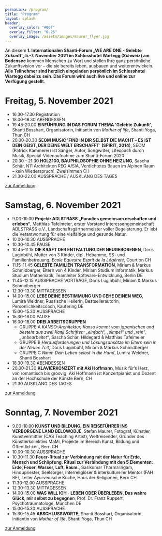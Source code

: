 ```yaml
---
permalink: /program/
title: "Program"
layout: splash
header:
  overlay_color: "#00f"
  overlay_filter: "0.25"
  overlay_image: /assets/images/maurer_flyer.jpg
---
```

An diesem **1. Internationalen Shanti-Forum „WE ARE ONE - Gelebte Zukunft“, 5.-7. November 2021 im Schlosshotel Wartegg (Schweiz) am Bodensee** kommen Menschen zu Wort und stellen Ihre ganz persönliche Zukunftsvision vor – die sie bereits leben, ausbauen und weiterentwickeln. **Alle Teilnehmer sind herzlich eingeladen persönlich im Schlosshotel Wartegg dabei zu sein. Das Forum wird auch live und online zur Verfügung gestellt**.

# Freitag, 5. November 2021
* 16.30-17.30 Registration
* 18.00-19.30 ABENDESSEN
* 19.45-20.00 **EINFÜHRUNG IN DAS FORUM THEMA 'Gelebte Zukunft'**, Shanti Bosshart, Organisatorin, Initiantin von *Mother of life*, Shanti Yoga, Thun CH
* 20.00-20.30 **SEOM MUSIC 'FIND IN DIR SELBST DIE MACHT – ES IST DEIN GEIST, DER DEINE WELT ERSCHAFFT' (SPIRIT, 2014)**, SEOM (Patrick Kammerer) ist Sänger, Autor, Songwriter, Lifecoach durch Musik, Special-Videoaufnahme zum Shanti-Forum 2020
* 20.30 - 21.30 **HOLZ100, BAUPHILOSOPHIE OHNE HEIZUNG**, Sascha Schär, N11 Architekten REG A/SIA, Verdichtetes Bauen im Alpinen Raum – kein Wiederspruch!, Zweisimmen CH
* 21.30-22.00 AUSSPRACHE / AUSKLANG DES TAGES

<a href="/anmeldung" class="btn btn--primary">zur Anmeldung</a>

# Samstag, 6. November 2021
* 9.00-10.00 **Projekt: ADLSTRASS „Paradies gemeinsam erschaffen und erleben“**,
		Matthias Tafelmeier, erster Vorstand Interessengemeinschaft ADLSTRASS
		e.V., Landschaftsgärtnermeister voller Begeisterung. Er lebt die
		Verantwortung für eine vielfältige und gesunde Natur.
* 10.00-10.30 AUSSPRACHE
* 10.30-10.45 PAUSE
* 10.45-11.15 **DIE KRAFT DER ENTFALTUNG DER NEUGEBORENEN**, Doris Luginbühl, Mutter von 3 Kinder, dipl. Hebamme, SS- und Familienbetreuung, *Ecole Equestre Esprit de la Légèreté*, Courtion CH
* 11.15-11.45 **GELEBTE FAMILIEN TRANSFORMATION**, Miriam & Markus Schmidberger, Eltern von 4 Kinder, Miriam Studium Informatik, Markus Studium Mathematik, Teamleiter Software-Entwicklung, Berlin DE
* 11.45-12.15 AUSSPRACHE VORTRÄGE, Doris Luginbühl, Miriam & Markus Schmidberger
* 12.30-13.30  MITTAGESSEN
* 14.00-15.00 **LEBE DEINE BESTIMMUNG UND GEHE DEINEN WEG**, Lumira Weidner, Russische Heilerin, Bestseller­autorin, Persönlichkeitscoach, Kaufering DE
* 15.00-15.30 AUSSPRACHE
* 15.30-16.00 PAUSE
* 16.00-18.00 **DREI ARBEITSGRUPPEN**
  * GRUPPE A  *KANSO-Architektur, Kanso kommt vom japanischen und besteht aus zwei Kanji Schriften: „einfach“, „simpel“ und „rein“, „unbearbeitet“*, Sascha Schär, Hildegard & Matthias Tafelmeier
  * GRUPPE B *Herausforderungen und Lösungsansätze im Eltern sein in der Neuen Zeit*, Doris Luginbühl, Miriam & Markus Schmidberger
  * GRUPPE C *Nimm Dein Leben selbst in die Hand*, Lumira Weidner, Shanti Bosshart
* 18.30-19.30 ABENDESSEN
* 20.00-21.30 **KLAVIERKONZERT mit Aki Hoffmann**, Musik für’s Herz, von romantisch bis groovig, Aki Hoffmann ist
Konzertpianist und Dozent an der Hochschule der Künste Bern, CH
* 21.30 AUSKLANG DES TAGES

<a href="/anmeldung" class="btn btn--primary">zur Anmeldung</a>

# Sonntag, 7. November 2021
* 9.00-10.00 **KUNST UND BILDUNG, EIN REISEFÜHRER
INS VERBORGENE LAND BELOWODJE**, Stefan Maurer, Fotograf, Künstler, Kunstvermittler (CAS Teaching Artist), Weltreisender, Gründer des Künstlerkollektivs MaMi,
Projekte im Bereich Kunst, Bildung und
Öffentlichkeit, Bern CH
* 10.00-10.30 AUSSPRACHE
* 10.30-11.30 **Feuer-Ritual zur Verbindung mit der Natur für Erde, Mensch und Schöpfung. Ritual zur Verbindung mit den 5 Elementen: Erde, Feuer, Wasser, Luft, Raum.**, Sasikumar Tharmalingam, Hindupriester, Seelsorger, interreligiöser & 			interkultureller Mentor (FAH BE), Leiter Ayurvedische Küche,
		Haus der Religionen, Bern CH
* 11.30-12.00 AUSSPRACHE
* 12.30-13.30 MITTAGESSEN
* 14.00-15.00 **WAS WILL ICH - LEBEN ODER ÜBERLEBEN, Das wahre Glück, mir selbst zu begegnen**, Prof. Dr. Franz Ruppert, Psychotraumatologe, München DE
* 15.00-15.30 AUSSPRACHE
* 15.30-15.45 **ABSCHLUSSWORTE**, Shanti Bosshart, Organisatorin, Initiantin von *Mother of life*, Shanti Yoga, Thun CH

<a href="/anmeldung" class="btn btn--primary">zur Anmeldung</a>

<!-- Download Flyer: [Druckversion](/assets/shanti_flyer_2020_druck.pdf), [Webversion](/assets/shanti_flyer_2020_web.pdf)
-->
